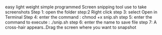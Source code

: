 easy light weight simple programmed Screen snipping tool use to take screenshots
Step 1:
open the folder 
step:2
Right click 
step 3:
select Open in Terminal
Step 4:
enter  the command : chmod +x snip.sh
step 5:
enter the command to execute :   ./snip.sh
step 6:
enter the name to save file
step 7: 
A cross-hair appears..Drag the screen where you want to snapshot
